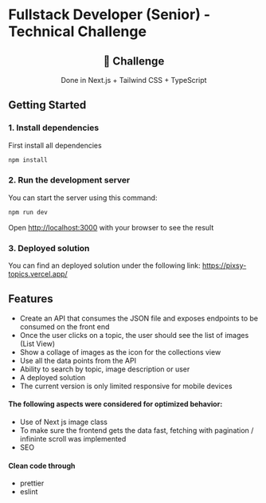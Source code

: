 # Fullstack Developer (Senior) - Technical Challenge

<div align="center">
  <h2>🔋 Challenge</h2>
  <p>Done in Next.js + Tailwind CSS + TypeScript</p>

</div>

## Getting Started

### 1. Install dependencies

First install all dependencies

```bash
npm install
```

### 2. Run the development server

You can start the server using this command:

```bash
npm run dev
```

Open [http://localhost:3000](http://localhost:3000) with your browser to see the result

### 3. Deployed solution

You can find an deployed solution under the following link: https://pixsy-topics.vercel.app/

## Features

- Create an API that consumes the JSON file and exposes endpoints to be consumed on the front end
- Once the user clicks on a topic, the user should see the list of images (List View)
- Show a collage of images as the icon for the collections view
- Use all the data points from the API
- Ability to search by topic, image description or user
- A deployed solution
- The current version is only limited responsive for mobile devices

#### The following aspects were considered for optimized behavior:

- Use of Next js image class
- To make sure the frontend gets the data fast, fetching with pagination / infininte scroll was implemented
- SEO

#### Clean code through

- prettier
- eslint
